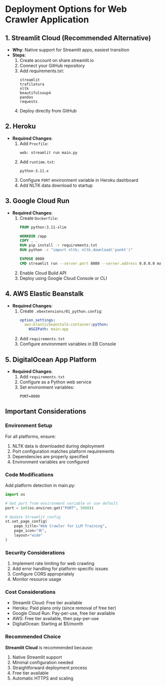 # Deployment Options for Web Crawler Application

## 1. Streamlit Cloud (Recommended Alternative)
- **Why**: Native support for Streamlit apps, easiest transition
- **Steps**:
  1. Create account on share.streamlit.io
  2. Connect your GitHub repository
  3. Add requirements.txt:
     ```
     streamlit
     trafilatura
     nltk
     beautifulsoup4
     pandas
     requests
     ```
  4. Deploy directly from GitHub

## 2. Heroku
- **Required Changes**:
  1. Add `Procfile`:
     ```
     web: streamlit run main.py
     ```
  2. Add `runtime.txt`:
     ```
     python-3.11.x
     ```
  3. Configure `PORT` environment variable in Heroku dashboard
  4. Add NLTK data download to startup

## 3. Google Cloud Run
- **Required Changes**:
  1. Create `Dockerfile`:
     ```dockerfile
     FROM python:3.11-slim
     
     WORKDIR /app
     COPY . .
     RUN pip install -r requirements.txt
     RUN python -c "import nltk; nltk.download('punkt')"
     
     EXPOSE 8080
     CMD streamlit run --server.port 8080 --server.address 0.0.0.0 main.py
     ```
  2. Enable Cloud Build API
  3. Deploy using Google Cloud Console or CLI

## 4. AWS Elastic Beanstalk
- **Required Changes**:
  1. Create `.ebextensions/01_python.config`:
     ```yaml
     option_settings:
       aws:elasticbeanstalk:container:python:
         WSGIPath: main:app
     ```
  2. Add `requirements.txt`
  3. Configure environment variables in EB Console

## 5. DigitalOcean App Platform
- **Required Changes**:
  1. Add `requirements.txt`
  2. Configure as a Python web service
  3. Set environment variables:
     ```
     PORT=8080
     ```

## Important Considerations

### Environment Setup
For all platforms, ensure:
1. NLTK data is downloaded during deployment
2. Port configuration matches platform requirements
3. Dependencies are properly specified
4. Environment variables are configured

### Code Modifications
Add platform detection in main.py:
```python
import os

# Get port from environment variable or use default
port = int(os.environ.get("PORT", 5000))

# Update Streamlit config
st.set_page_config(
    page_title="Web Crawler for LLM Training",
    page_icon="🕸️",
    layout="wide"
)
```

### Security Considerations
1. Implement rate limiting for web crawling
2. Add error handling for platform-specific issues
3. Configure CORS appropriately
4. Monitor resource usage

### Cost Considerations
- Streamlit Cloud: Free tier available
- Heroku: Paid plans only (since removal of free tier)
- Google Cloud Run: Pay-per-use, free tier available
- AWS: Free tier available, then pay-per-use
- DigitalOcean: Starting at $5/month

### Recommended Choice
**Streamlit Cloud** is recommended because:
1. Native Streamlit support
2. Minimal configuration needed
3. Straightforward deployment process
4. Free tier available
5. Automatic HTTPS and scaling
